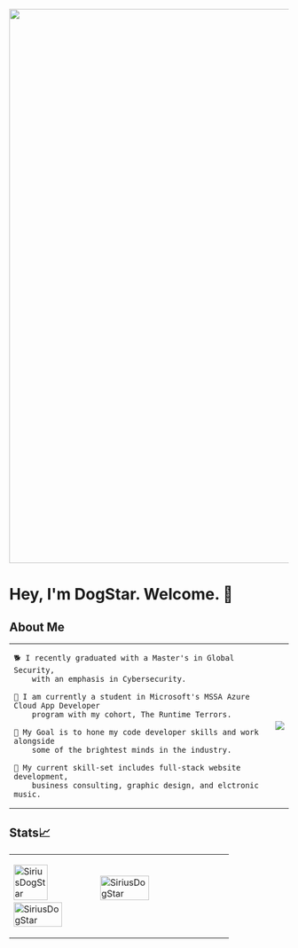 <p align="left"> <img src="https://imgur.com/pRmPADV.jpg" width="1000" /> </p>

# Hey, I'm DogStar. Welcome. 🐾

## About Me
<table width="1000">
<tr> 
<td valign="left">
  
    🐕 I recently graduated with a Master's in Global Security,
        with an emphasis in Cybersecurity.
    
    🦦 I am currently a student in Microsoft's MSSA Azure Cloud App Developer 
        program with my cohort, The Runtime Terrors.
    
    🦅 My Goal is to hone my code developer skills and work alongside
        some of the brightest minds in the industry.
    
    🦈 My current skill-set includes full-stack website development, 
        business consulting, graphic design, and elctronic music.
    
<td>
<img src="https://i.imgur.com/SeTylB7.gif" /></a>
</tr>
</table>

## Stats📈 
<table width="1000">
  <tr> 
    <td>
      
<p align="left"> <img width="40%" src="https://github-readme-stats.vercel.app/api/top-langs?username=SiriusDogStar&show_icons=true&theme=gotham&title_color=ff8000&text_color=ffffff&bg_color=6a6a6a&locale=en&layout=compact&hide_border=true" alt="SiriusDogStar" />  <img width="48%" src="https://github-readme-stats.vercel.app/api?username=SiriusDogStar&show_icons=true&theme=gotham&title_color=ff8000&text_color=ffffff&bg_color=6a6a6a&locale=en&hide_border=true" alt="SiriusDogStar" /> 
<img width="48%" src="https://github-readme-streak-stats.herokuapp.com/?user=SiriusDogStar&theme=gotham&hide_border=true" alt="SiriusDogStar" /> </p>
      
  </tr>
  
</table>
<!--
**SiriusDogStar/SiriusDogStar** is a ✨ _special_ ✨ repository because its `README.md` (this file) appears on your GitHub profile.
Here are some ideas to get you started:
- 🔭 I’m currently working on ...
- 🌱 I’m currently learning ...
- 👯 I’m looking to collaborate on ...
- 🤔 I’m looking for help with ...
- 💬 Ask me about ...
- 📫 How to reach me: ...
- 😄 Pronouns: ...
- ⚡ Fun fact: ...
-->
